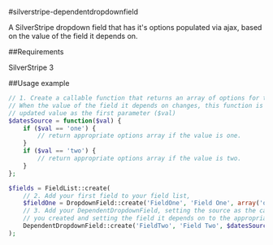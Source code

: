 #silverstripe-dependentdropdownfield

A SilverStripe dropdown field that has it's options populated via ajax, based on the value of the field it depends on.

##Requirements

SilverStripe 3

##Usage example

```php
// 1. Create a callable function that returns an array of options for the DependentDropdownField. 
// When the value of the field it depends on changes, this function is called passing the 
// updated value as the first parameter ($val)
$datesSource = function($val) {	
	if ($val == 'one') {
		// return appropriate options array if the value is one.
	}
	if ($val == 'two') {
		// return appropriate options array if the value is two.
	}
}; 

$fields = FieldList::create(
	// 2. Add your first field to your field list, 
	$fieldOne = DropdownField::create('FieldOne', 'Field One', array('one' => 'One', 'two' => 'Two')),
	// 3. Add your DependentDropdownField, setting the source as the callable function 
	// you created and setting the field it depends on to the appropriate field
	DependentDropdownField::create('FieldTwo', 'Field Two', $datesSource)->setDepends($fieldOne)
);
```
